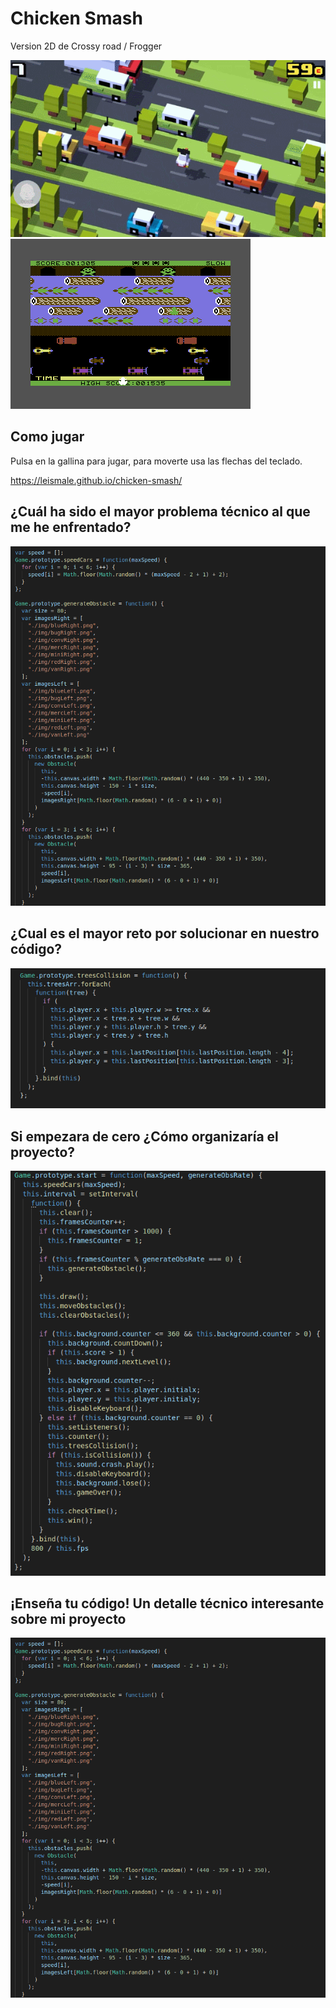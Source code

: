 # Chicken Smash

Version 2D de Crossy road / Frogger

![Problem](/img/crossyRoad.gif)
![Problem](/img/frogger.gif)

## Como jugar

Pulsa en la gallina para jugar, para moverte usa las flechas del teclado.

https://leismale.github.io/chicken-smash/



## ¿Cuál ha sido el mayor problema técnico al que me he enfrentado?
![Problem](/img/biggestProblem.png)

## ¿Cual es el mayor reto por solucionar en nuestro código?
![To solve](/img/toSolve.png)

## Si empezara de cero ¿Cómo organizaría el proyecto?
![Start again](/img/startAgain.png)

## ¡Enseña tu código! Un detalle técnico interesante sobre mi proyecto
![Problem](/img/biggestProblem.png)